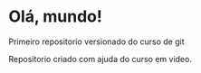 # Olá, mundo!
 Primeiro repositorio versionado do curso de git

 Repositorio criado com ajuda do curso em video. 
